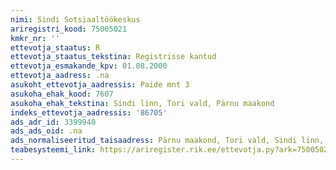 ```yaml
---
nimi: Sindi Sotsiaaltöökeskus
ariregistri_kood: 75005021
kmkr_nr: ''
ettevotja_staatus: R
ettevotja_staatus_tekstina: Registrisse kantud
ettevotja_esmakande_kpv: 01.08.2000
ettevotja_aadress: .na
asukoht_ettevotja_aadressis: Paide mnt 3
asukoha_ehak_kood: 7607
asukoha_ehak_tekstina: Sindi linn, Tori vald, Pärnu maakond
indeks_ettevotja_aadressis: '86705'
ads_adr_id: 3399940
ads_ads_oid: .na
ads_normaliseeritud_taisaadress: Pärnu maakond, Tori vald, Sindi linn, Paide mnt 3
teabesysteemi_link: https://ariregister.rik.ee/ettevotja.py?ark=75005021&ref=rekvisiidid
---
```

